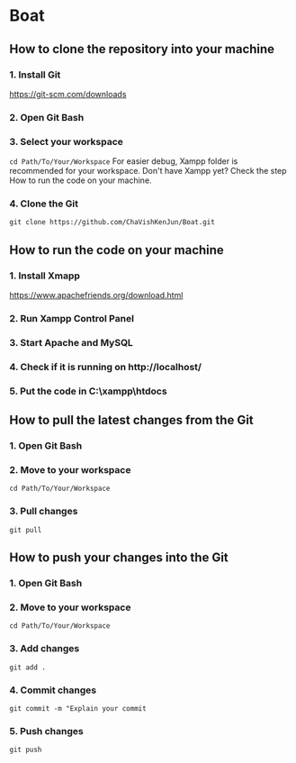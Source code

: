 # Boat

## How to clone the repository into your machine

### 1. Install Git
https://git-scm.com/downloads

### 2. Open Git Bash

### 3. Select your workspace
`cd Path/To/Your/Workspace`
For easier debug, Xampp folder is recommended for your workspace.
Don't have Xampp yet? Check the step How to run the code on your machine.

### 4. Clone the Git
`git clone https://github.com/ChaVishKenJun/Boat.git`

## How to run the code on your machine

### 1. Install Xmapp
https://www.apachefriends.org/download.html

### 2. Run Xampp Control Panel

### 3. Start Apache and MySQL

### 4. Check if it is running on http://localhost/

### 5. Put the code in C:\xampp\htdocs

## How to pull the latest changes from the Git
### 1. Open Git Bash

### 2. Move to your workspace
`cd Path/To/Your/Workspace`

### 3. Pull changes
`git pull`

## How to push your changes into the Git

### 1. Open Git Bash

### 2. Move to your workspace
`cd Path/To/Your/Workspace`

### 3. Add changes
`git add .`

### 4. Commit changes
`git commit -m "Explain your commit`

### 5. Push changes
`git push`

